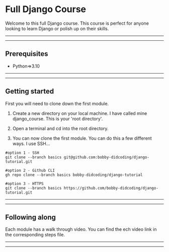# Full Django Course
Welcome to this full Django course. This course is perfect for anyone looking to learn Django or polish up on their skills.
***
***

## Prerequisites
- Python=>3.10


***
***

## Getting started
First you will need to clone down the first module.

1) Create a new directory on your local machine. I have called mine django_course. This is your 'root directory'.

2) Open a terminal and cd into the root directory.

3) You can now clone the first module. You can do this a few different ways. I use SSH...

```
#option 1 - SSH
git clone --branch basics git@github.com:bobby-didcoding/django-tutorial.git

#option 2 - Github CLI
gh repo clone --branch basics bobby-didcoding/django-tutorial

#option 3 - HTTPS
git clone --branch basics https://github.com/bobby-didcoding/django-tutorial.git
```

***
***

## Following along
Each module has a walk through video. You can find the ech video link in the corresponding steps file.
***
***